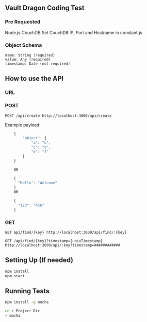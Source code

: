 ## Vault Dragon Coding Test

### Pre Requested
Node.js
CouchDB
Set CouchDB IP, Port and Hostname in constant.js

### Object Schema

```
name: String (required)
value: Any (required)
timestamp: Date (not required)
```

## How to use the API

### URL

### POST

```
POST /api/create http://localhost:3000/api/create
```

Example payload:

```javascript
    {
        "object": {
            "a": "b",
            "c": "d",
            "e": "f"
        }
    }

    OR

    {
      "Hello": "Welcome"
    }
    OR

    {
      "123": "456"
    }
```

### GET

```
GET api/find/{key} http://localhost:3000/api/find/:{key}

GET /api/find/{key}?timestamp={unixTimestamp}  http://localhost:3000/api/:key?timestamp=############
```

## Setting Up (If needed)

```sh
npm install
npm start
```

## Running Tests

```sh
npm install -g mocha

cd > Project Dir
> mocha
```
